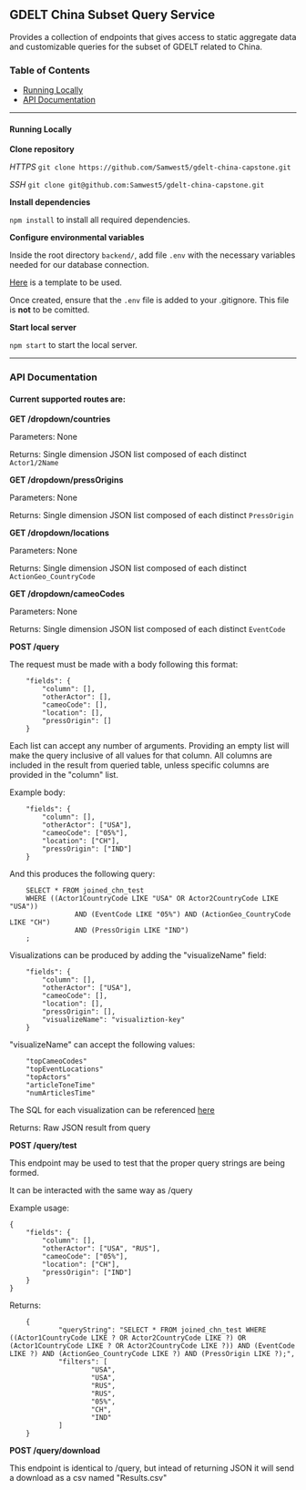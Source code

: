 ## GDELT China Subset Query Service

Provides a collection of endpoints that gives access to static aggregate data and customizable queries for the subset of GDELT related to China.

### Table of Contents

- [Running Locally](#running-locally)
- [API Documentation](#api-documentation)

---

#### Running Locally

**Clone repository**

*HTTPS* `git clone https://github.com/Samwest5/gdelt-china-capstone.git`
 
*SSH* `git clone git@github.com:Samwest5/gdelt-china-capstone.git`

**Install dependencies**

`npm install` to install all required dependencies.

**Configure environmental variables**

Inside the root directory `backend/`, add file `.env` with the necessary variables needed for our database connection. 

[Here](./.sample-env) is a template to be used.

Once created, ensure that the `.env` file is added to your .gitignore. This file is **not** to be comitted. 

**Start local server**

`npm start` to start the local server.

---

### API Documentation

#### Current supported routes are:


**GET /dropdown/countries**

Parameters: None

Returns: Single dimension JSON list composed of each distinct `Actor1/2Name`


**GET /dropdown/pressOrigins**

Parameters: None

Returns: Single dimension JSON list composed of each distinct `PressOrigin`


**GET /dropdown/locations**

Parameters: None 

Returns: Single dimension JSON list composed of each distinct `ActionGeo_CountryCode`


**GET /dropdown/cameoCodes**

Parameters: None

Returns: Single dimension JSON list composed of each distinct `EventCode`


**POST /query**

The request must be made with a body following this format:

```
	"fields": {
		"column": [],
		"otherActor": [],
		"cameoCode": [],
		"location": [],
		"pressOrigin": []
	}
```

Each list can accept any number of arguments. 
Providing an empty list will make the query inclusive of all values for that column. 
All columns are included in the result from queried table, unless specific columns are provided in the "column" list. 

Example body: 

```
	"fields": {
		"column": [],
		"otherActor": ["USA"],
		"cameoCode": ["05%"],
		"location": ["CH"],
		"pressOrigin": ["IND"]
	}
```	

And this produces the following query: 

```
	SELECT * FROM joined_chn_test
	WHERE ((Actor1CountryCode LIKE "USA" OR Actor2CountryCode LIKE "USA"))
				AND (EventCode LIKE "05%") AND (ActionGeo_CountryCode LIKE "CH")
				AND (PressOrigin LIKE "IND")
	;
```

Visualizations can be produced by adding the "visualizeName" field:

```
	"fields": {
		"column": [],
		"otherActor": ["USA"],
		"cameoCode": [],
		"location": [],
		"pressOrigin": [],
		"visualizeName": "visualiztion-key"
	}
```

"visualizeName" can accept the following values:

```
	"topCameoCodes"
	"topEventLocations"
	"topActors"
	"articleToneTime"
	"numArticlesTime"
```

The SQL for each visualization can be referenced [here](config/queryConstants.js)

Returns: Raw JSON result from query


**POST /query/test**

This endpoint may be used to test that the proper query strings are being formed. 

It can be interacted with the same way as /query

Example usage:

```
{
	"fields": {
		"column": [],
		"otherActor": ["USA", "RUS"],
		"cameoCode": ["05%"],
		"location": ["CH"],
		"pressOrigin": ["IND"]
	}
}
```

Returns: 

```
	{
			"queryString": "SELECT * FROM joined_chn_test WHERE ((Actor1CountryCode LIKE ? OR Actor2CountryCode LIKE ?) OR (Actor1CountryCode LIKE ? OR Actor2CountryCode LIKE ?)) AND (EventCode LIKE ?) AND (ActionGeo_CountryCode LIKE ?) AND (PressOrigin LIKE ?);",
			"filters": [
					"USA",
					"USA",
					"RUS",
					"RUS",
					"05%",
					"CH",
					"IND"
			]
	}
```


**POST /query/download**

This endpoint is identical to /query, but intead of returning JSON it will send a download as a csv named "Results.csv"

